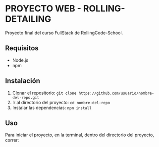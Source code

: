 # PROYECTO WEB - ROLLING-DETAILING

Proyecto final del curso FullStack de RollingCode-School.

## Requisitos

* Node.js
* npm

## Instalación

1. Clonar el repositorio: `git clone https://github.com/usuario/nombre-del-repo.git`
2. Ir al directorio del proyecto: `cd nombre-del-repo`
3. Instalar las dependencias: `npm install`

## Uso

Para iniciar el proyecto, en la terminal, dentro del directorio del proyecto, correr:

